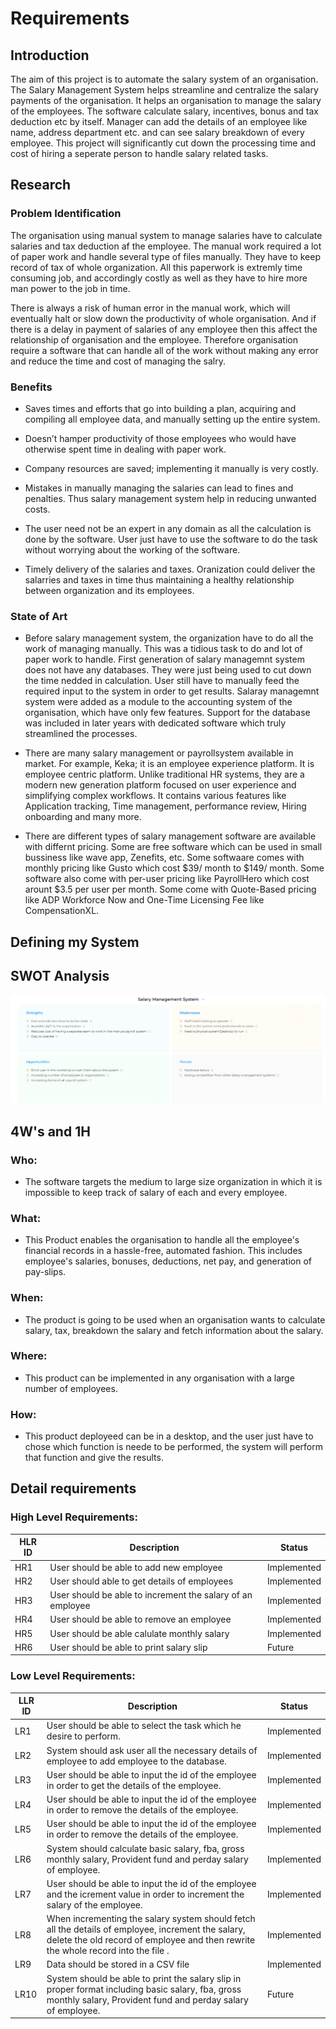 
# Requirements

  

  

## Introduction

  

  

The aim of this project is to automate the salary system of an organisation. The Salary Management System helps streamline and centralize the salary payments of the organisation. It helps an organisation to manage the salary of the employees. The software calculate salary, incentives, bonus and tax deduction etc by itself. Manager can add the details of an employee like name, address department etc. and can see salary breakdown of every employee. This project will significantly cut down the processing time and cost of hiring a seperate person to handle salary related tasks.

  

  

## Research

  

  

### Problem Identification

  

  

The organisation using manual system to manage salaries have to calculate salaries and tax deduction af the employee. The manual work required a lot of paper work and handle several type of files manually. They have to keep record of tax of whole organization. All this paperwork is extremly time consuming job, and accordingly costly as well as they have to hire more man power to the job in time.

  

  

There is always a risk of human error in the manual work, which will eventually halt or slow down the productivity of whole organisation. And if there is a delay in payment of salaries of any employee then this affect the relationship of organisation and the employee. Therefore organisation require a software that can handle all of the work without making any error and reduce the time and cost of managing the salry.

  

  

### Benefits

  

  

* Saves times and efforts that go into building a plan, acquiring and compiling all employee data, and manually setting up the entire system.

  

* Doesn’t hamper productivity of those employees who would have otherwise spent time in dealing with paper work.

  

* Company resources are saved; implementing it manually is very costly.

  

* Mistakes in manually managing the salaries can lead to fines and penalties. Thus salary management system help in reducing unwanted costs.

  

* The user need not be an expert in any domain as all the calculation is done by the software. User just have to use the software to do the task without worrying about the working of the software.

  

* Timely delivery of the salaries and taxes. Oranization could deliver the salarries and taxes in time thus maintaining a healthy relationship between organization and its employees.

  
  

### State of Art

  

* Before salary management system, the organization have to do all the work of managing manually. This was a tidious task to do and lot of paper work to handle. First generation of salary managemnt system does not have any databases. They were just being used to cut down the time nedded in calculation. User still have to manually feed the required input to the system in order to get results. Salaray managemnt system were added as a module to the accounting system of the organisation, which have only few features. Support for the database was included in later years with dedicated software which truly streamlined the processes.

* There are many salary management or payrollsystem available in market. For example, Keka; it is an employee experience platform. It is employee centric platform. Unlike traditional HR systems, they are a modern new generation platform focused on user experience and simplifying complex workflows. It contains various features like Application tracking, Time management, performance review, Hiring onboarding and many more.

* There are different types of salary management software are available with differnt pricing. Some are free software which can be used in small bussiness like wave app, Zenefits, etc. Some softwaare comes with monthly pricing like Gusto which cost $39/ month to $149/ month. Some software also come with per-user pricing like PayrollHero which cost arount $3.5 per user per month. Some come with Quote-Based pricing like ADP Workforce Now and One-Time Licensing Fee like CompensationXL.

  

## Defining my System



  

## SWOT Analysis

  

  

![](swot.png)

  

  

## 4W's and 1H

  

  

### Who:

  

* The software targets the medium to large size organization in which it is impossible to keep track of salary of each and every employee.

  

  

### What:

  

* This Product enables the organisation to handle all the employee's financial records in a hassle-free, automated fashion. This includes employee's salaries, bonuses, deductions, net pay, and generation of pay-slips.

  

  

### When:

  

* The product is going to be used when an organisation wants to calculate salary, tax, breakdown the salary and fetch information about the salary.

  
  
  

### Where:

  

* This product can be implemented in any organisation with a large number of employees.

  

  

### How:

  

* This product deployeed can be in a desktop, and the user just have to chose which function is neede to be performed, the system will perform that function and give the results.

  
  

## Detail requirements

  

### High Level Requirements:

  
| HLR ID | Description | Status |
| ----- | -------- | -------- |
| HR1 | User should be able to add new employee | Implemented |
| HR2 | User should able to get details of employees | Implemented |
| HR3 | User should be able to increment the salary of an employee | Implemented |
| HR4 | User should be able to remove an employee  | Implemented |
| HR5 | User should be able calulate monthly salary | Implemented |
| HR6 | User should be able to print salary slip | Future |


### Low Level Requirements:


| LLR ID | Description | Status | 
| ----- | -------- | -------- |
| LR1 | User should be able to select the task which he desire to perform. | Implemented |
| LR2 | System should ask user all the necessary details of employee to add employee to the database. | Implemented |
| LR3 | User should be able to input the id of the employee in order to get the details of the employee. | Implemented |
| LR4 | User should be able to input the id of the employee in order to remove the details of the employee. | Implemented |
| LR5 | User should be able to input the id of the employee in order to remove the details of the employee. | Implemented |
| LR6 | System should calculate basic salary, fba, gross monthly salary, Provident fund and perday salary of employee. | Implemented |
| LR7 | User should be able to input the id of the employee and the icrement value in order to increment the salary of the employee. | Implemented |
| LR8 | When incrementing the salary system should fetch all the details of employee, increment the salary, delete the old record of employee and then rewrite the whole record into the file . | Implemented |
| LR9 | Data should be stored in a CSV file | Implemented |
| LR10 | System should be able to print the salary slip in proper format including basic salary, fba, gross monthly salary, Provident fund and perday salary of employee.| Future |


